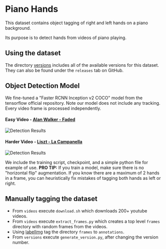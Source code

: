 # Piano Hands

This dataset contains object tagging of right and left hands on a piano background.

Its purpose is to detect hands from videos of piano playing.

## Using the dataset
The directory [versions](versions) includes all of the available versions for this dataset.
They can also be found under the `releases` tab on GitHub.

## Object Detection Model
We fine-tuned a "Faster RCNN Inception v2 COCO" model from the tensorflow official repository.
Note our model does not include any tracking. Every video frame is processed independently.

#### Easy Video - [Alan Walker - Faded](https://www.youtube.com/watch?v=LSwXh1Y5thY)
![Detection Results](http://nlp.biu.ac.il/~amit/public/video.gif)

#### Harder Video - [Liszt - La Campanella](https://www.youtube.com/watch?v=H1Dvg2MxQn8)
![Detection Results](http://nlp.biu.ac.il/~amit/public/harder.gif)


We include the training script, checkpoint, and a simple python file for example of use. 
**PRO TIP:** If you train a model, make sure there is no "horizontal flip" augmentation.
If you know there are a maximum of 2 hands in a frame, you can heuristically fix mistakes of tagging both hands as left or right.

## Manually tagging the dataset
- From `videos` execute `download.sh` which downloads 200+ youtube videos.
- From `videos` execute `extract_frames.py` which creates a top level `frames` directory with random frames from the videos.
- Using [labelImg](https://github.com/tzutalin/labelImg) tag the directory `frames` to `annotations`.
- From `versions` execute `generate_version.py`, after changing the version number.


